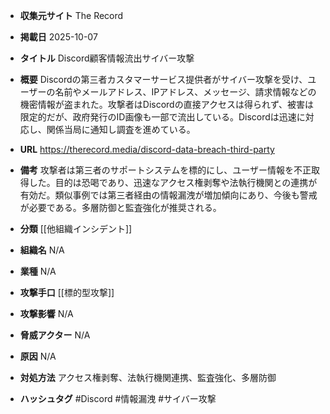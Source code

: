 - **収集元サイト**
The Record

- **掲載日**
2025-10-07

- **タイトル**
Discord顧客情報流出サイバー攻撃

- **概要**
Discordの第三者カスタマーサービス提供者がサイバー攻撃を受け、ユーザーの名前やメールアドレス、IPアドレス、メッセージ、請求情報などの機密情報が盗まれた。攻撃者はDiscordの直接アクセスは得られず、被害は限定的だが、政府発行のID画像も一部で流出している。Discordは迅速に対応し、関係当局に通知し調査を進めている。

- **URL**
https://therecord.media/discord-data-breach-third-party

- **備考**
攻撃者は第三者のサポートシステムを標的にし、ユーザー情報を不正取得した。目的は恐喝であり、迅速なアクセス権剥奪や法執行機関との連携が有効だ。類似事例では第三者経由の情報漏洩が増加傾向にあり、今後も警戒が必要である。多層防御と監査強化が推奨される。

- **分類**
[[他組織インシデント]]

- **組織名**
N/A

- **業種**
N/A

- **攻撃手口**
[[標的型攻撃]]

- **攻撃影響**
N/A

- **脅威アクター**
N/A

- **原因**
N/A

- **対処方法**
アクセス権剥奪、法執行機関連携、監査強化、多層防御

- **ハッシュタグ**
#Discord #情報漏洩 #サイバー攻撃
